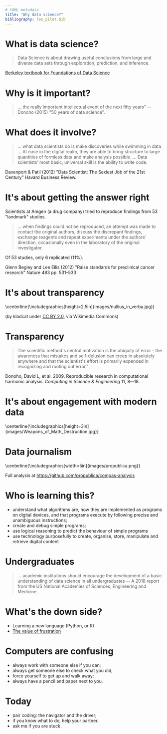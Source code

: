 ```yaml
---
# YAML metadata
title: "Why data science?"
bibliography: les_pilot.bib
---
```


# What is data science?

> Data Science is about drawing useful conclusions from large and diverse data
> sets through exploration, prediction, and inference.

[Berkeley textbook for Foundations of Data
Science](https://www.inferentialthinking.com/chapters/01/what-is-data-science)

# Why is it important?

> ... the really important intellectual event of the next fifty years"
> -- Donoho (2015) "50 years of data science".

# What does it involve?

> ... what data scientists do is make discoveries while swimming in data ...
> At ease in the digital realm, they are able to bring structure to large
> quantities of formless data and make analysis possible. ... Data scientists’
> most basic, universal skill is the ability to write code.

Davenport & Patil (2012) "Data Scientist: The Sexiest Job of the 21st Century"
Havard Business Review.

# It's about getting the answer right

Scientists at Amgen (a drug company) tried to reproduce findings from 53
"landmark" studies.

> ... when findings could not be reproduced, an attempt was made to contact
> the original authors, discuss the discrepant findings, exchange reagents and
> repeat experiments under the authors’ direction, occasionally even in the
> laboratory of the original investigator.

Of 53 studies, only 6 replicated (11%).

Glenn Begley and Lee Ellis (2012) "Raise standards for preclinical cancer
research" Nature 483 pp. 531–533

# It's about transparency

\centerline{\includegraphics[height=2.5in]{images/nullius_in_verba.jpg}}

(by kladcat under [CC BY 2.0](http://creativecommons.org/licenses/by/2.0), via
Wikimedia Commons)

# Transparency

> The scientific method's central motivation is the ubiquity of error - the
> awareness that mistakes and self-delusion can creep in absolutely anywhere
> and that the scientist's effort is primarily expended in recognizing and
> rooting out error."

Donoho, David L, et al. 2009. Reproducible research in computational
harmonic analysis. *Computing in Science & Engineering* 11, 8--18.

# It's about engagement with modern data

\centerline{\includegraphics[height=3in]{images/Weapons_of_Math_Destruction.jpg}}

# Data journalism

\centerline{\includegraphics[width=5in]{images/propublica.png}}

Full analysis at https://github.com/propublica/compas-analysis

# Who is learning this?

* understand what algorithms are, how they are implemented as programs on
  digital devices, and that programs execute by following precise and
  unambiguous instructions;
* create and debug simple programs;
* use logical reasoning to predict the behaviour of simple programs
* use technology purposefully to create, organise, store, manipulate and
  retrieve digital content

# Undergraduates

> ... academic institutions should encourage the development of a basic
> understanding of data science in all undergraduates -- A 2018 report from
> the US National Academies of Sciences, Engineering and Medicine.

# What's the down side?

* Learning a new language (Python, or R)
* [The value of
  frustration](https://www.youtube.com/watch?v=JxwxefRAu70&feature=youtu.be&t=1803)

# Computers are confusing

* always work with someone else if you can;
* always get someone else to check what you did;
* force yourself to get up and walk away;
* always have a pencil and paper next to you.

# Today

* pair coding: the navigator and the driver;
* if you know what to do, help your partner.
* ask me if you are stuck.
